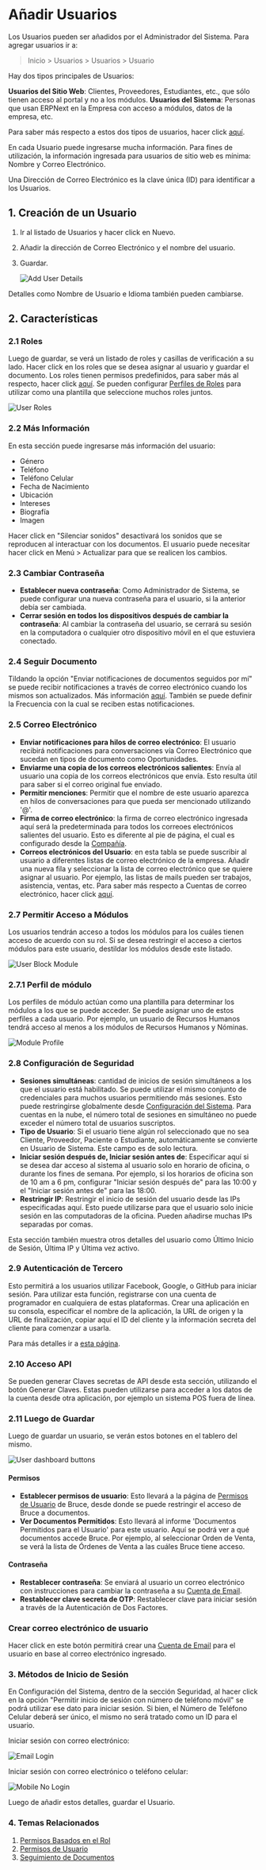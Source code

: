 <!-- add-breadcrumbs -->
# Añadir Usuarios

Los Usuarios pueden ser añadidos por el Administrador del Sistema. Para agregar usuarios ir a:
> Inicio > Usuarios > Usuarios > Usuario

Hay dos tipos principales de Usuarios:

**Usuarios del Sitio Web**: Clientes, Proveedores, Estudiantes, etc., que sólo tienen acceso al portal y no a los módulos.
**Usuarios del Sistema**: Personas que usan ERPNext en la Empresa con acceso a módulos, datos de la empresa, etc.

Para saber más respecto a estos dos tipos de usuarios, hacer click [aquí](/docs/user/manual/es/setting-up/articles/difference-between-system-user-and-website-user).

En cada Usuario puede ingresarse mucha información. Para fines de utilización, la información ingresada para usuarios de sitio web es mínima: Nombre y Correo Electrónico. 

Una Dirección de Correo Electrónico es la clave única (ID) para identificar a los Usuarios.

## 1. Creación de un Usuario

1. Ir al listado de Usuarios y hacer click en Nuevo.
1. Añadir la dirección de Correo Electrónico y el nombre del usuario.
1. Guardar.

    <img class="screenshot" src="{{docs_base_url}}/assets/img/users-and-permissions/add-user-details.png" alt="Add User Details">

Detalles como Nombre de Usuario e Idioma también pueden cambiarse.

## 2. Características

### 2.1 Roles

Luego de guardar, se verá un listado de roles y casillas de verificación a su lado. Hacer click en los roles que se desea asignar al usuario y guardar el documento. Los roles tienen permisos predefinidos, para saber más al respecto, hacer click [aquí](/docs/user/manual/es/setting-up/users-and-permissions/role-based-permissions). Se pueden configurar [Perfiles de Roles](/docs/user/manual/es/setting-up/users-and-permissions/role-and-role-profile) para utilizar como una plantilla que seleccione muchos roles juntos. 

<img class="screenshot" src="{{docs_base_url}}/assets/img/setup/users/user-2.png" alt="User Roles">

### 2.2 Más Información
En esta sección puede ingresarse más información del usuario: 

* Género
* Teléfono
* Teléfono Celular
* Fecha de Nacimiento
* Ubicación
* Intereses
* Biografía
* Imagen

Hacer click en "Silenciar sonidos" desactivará los sonidos que se reproducen al interactuar con los documentos. El usuario puede necesitar hacer click en Menú > Actualizar para que se realicen los cambios.

### 2.3 Cambiar Contraseña

* **Establecer nueva contraseña**: Como Administrador de Sistema, se puede configurar una nueva contraseña para el usuario, si la anterior debía ser cambiada. 
* **Cerrar sesión en todos los dispositivos después de cambiar la contraseña**: Al cambiar la contraseña del usuario, se cerrará su sesión en la computadora o cualquier otro dispositivo móvil en el que estuviera conectado.

### 2.4 Seguir Documento

Tildando la opción "Enviar notificaciones de documentos seguidos por mí" se puede recibir notificaciones a través de correo electrónico cuando los mismos son actualizados. Más información [aquí](/docs/user/manual/es/setting-up/email/document-follow). También se puede definir la Frecuencia con la cual se reciben estas notificaciones.

### 2.5 Correo Electrónico

* **Enviar notificaciones para hilos de correo electrónico**: El usuario recibirá notificaciones para conversaciones vía Correo Electrónico que sucedan en tipos de documento como Oportunidades. 
* **Enviarme una copia de los correos electrónicos salientes**: Envía al usuario una copia de los correos electrónicos que envía. Esto resulta útil para saber si el correo original fue enviado.
* **Permitir menciones**: Permitir que el nombre de este usuario aparezca en hilos de conversaciones para que pueda ser mencionado utilizando '@'.
* **Firma de correo electrónico**: la firma de correo electrónico ingresada aquí será la predeterminada para todos los correoes electrónicos salientes del usuario. Esto es diferente al pie de página, el cual es configurado desde la [Compañía](/docs/user/manual/es/setting-up/company-setup).
* **Correos electrónicos del Usuario**: en esta tabla se puede suscribir al usuario a diferentes listas de correo electrónico de la empresa. Añadir una nueva fila y seleccionar la lista de correo electrónico que se quiere asignar al usuario. Por ejemplo, las listas de mails pueden ser trabajos, asistencia, ventas, etc. Para saber más respecto a Cuentas de correo electrónico, hacer click [aquí](/docs/user/manual/es/setting-up/email/email-inbox).

### 2.7 Permitir Acceso a Módulos

Los usuarios tendrán acceso a todos los módulos para los cuáles tienen acceso de acuerdo con su rol. Si se desea restringir el acceso a ciertos módulos para este usuario, destildar los módulos desde este listado. 

<img class="screenshot" src="{{docs_base_url}}/assets/img/setup/users/user-3.png" alt="User Block Module">

### 2.7.1 Perfil de módulo

Los perfiles de módulo actúan como una plantilla para determinar los módulos a los que se puede acceder. Se puede asignar uno de estos perfiles a cada usuario. Por ejemplo, un usuario de Recursos Humanos tendrá acceso al menos a los módulos de Recursos Humanos y Nóminas.

<img class="screenshot" src="{{docs_base_url}}/assets/img/setup/users/module-profile.png" alt="Module Profile">


### 2.8 Configuración de Seguridad

* **Sesiones simultáneas**: cantidad de inicios de sesión simultáneos a los que el usuario está habilitado. Se puede utilizar el mismo conjunto de credenciales para muchos usuarios permitiendo más sesiones. Esto puede restringirse globalmente desde [Configuración del Sistema](/docs/user/manual/es/setting-up/settings/system-settings#15-security). Para cuentas en la nube, el número total de sesiones en simultáneo no puede exceder el número total de usuarios suscriptos.
* **Tipo de Usuario**: Si el usuario tiene algún rol seleccionado que no sea Cliente, Proveedor, Paciente o Estudiante, automáticamente se convierte en Usuario de Sistema. Este campo es de solo lectura.
* **Iniciar sesión después de, Iniciar sesión antes de**: Especificar aquí si se desea dar acceso al sistema al usuario solo en horario de oficina, o durante los fines de semana. Por ejemplo, si los horarios de oficina son de 10 am a 6 pm, configurar "Iniciar sesión después de" para las 10:00 y el "Iniciar sesión antes de" para las 18:00. 
* **Restringir IP**: Restringir el inicio de sesión del usuario desde las IPs especificadas aquí. Esto puede utilizarse para que el usuario solo inicie sesión en las computadoras de la oficina. Pueden añadirse muchas IPs separadas por comas.

Esta sección también muestra otros detalles del usuario como Último Inicio de Sesión, Última IP y Última vez activo.

### 2.9 Autenticación de Tercero

Esto permitirá a los usuarios utilizar Facebook, Google, o GitHub para iniciar sesión. Para utilizar esta función, registrarse con una cuenta de programador en cualquiera de estas plataformas. Crear una aplicación en su consola, especificar el nombre de la aplicación, la URL de origen y la URL de finalización, copiar aquí el ID del cliente y la información secreta del cliente para comenzar a usarla. 

Para más detalles ir a [esta página](https://frappe.io/docs/user/en/guides/deployment/how-to-enable-social-logins).

### 2.10 Acceso API

Se pueden generar Claves secretas de API desde esta sección, utilizando el botón Generar Claves. Estas pueden utilizarse para acceder a los datos de la cuenta desde otra aplicación, por ejemplo un sistema POS fuera de línea.

### 2.11 Luego de Guardar

Luego de guardar un usuario, se verán estos botones en el tablero del mismo. 

![User dashboard buttons](/docs/assets/img/setup/users/user-after-save.png)

#### Permisos

* **Establecer permisos de usuario**: Esto llevará a la página de [Permisos de Usuario](/docs/user/manual/en/setting-up/users-and-permissions/user-permissions) de Bruce, desde donde se puede restringir el acceso de Bruce a documentos.
* **Ver Documentos Permitidos**: Esto llevará al informe 'Documentos Permitidos para el Usuario' para este usuario. Aquí se podrá ver a qué documentos accede Bruce. Por ejemplo, al seleccionar Orden de Venta, se verá la lista de Órdenes de Venta a las cuáles Bruce tiene acceso. 

#### Contraseña

* **Restablecer contraseña**: Se enviará al usuario un correo electrónico con instrucciones para cambiar la contraseña a su [Cuenta de Email](/docs/user/manual/es/setting-up/email/email-account).
* **Restablecer clave secreta de OTP**: Restablecer clave para iniciar sesión a través de la Autenticación de Dos Factores.

### Crear correo electrónico de usuario

Hacer click en este botón permitirá crear una [Cuenta de Email](/docs/user/manual/es/setting-up/email/email-account) para el usuario en base al correo electrónico ingresado.

### 3. Métodos de Inicio de Sesión

En Configuración del Sistema, dentro de la sección Seguridad, al hacer click en la opción "Permitir inicio de sesión con número de teléfono móvil" se podrá utilizar ese dato para iniciar sesión. Si bien, el Número de Teléfono Celular deberá ser único, el mismo no será tratado como un ID para el usuario. 

Iniciar sesión con correo electrónico:

<img class="screenshot" src="{{docs_base_url}}/assets/img/setup/users/user-login-email.png" alt="Email Login">

Iniciar sesión con correo electrónico o teléfono celular:

<img class="screenshot" src="{{docs_base_url}}/assets/img/setup/users/user-login-mobile.png" alt="Mobile No Login">

Luego de añadir estos detalles, guardar el Usuario.

### 4. Temas Relacionados
1. [Permisos Basados en el Rol](/docs/user/manual/es/setting-up/users-and-permissions/role-based-permissions)
1. [Permisos de Usuario](/docs/user/manual/es/setting-up/users-and-permissions/user-permissions)
1. [Seguimiento de Documentos](/docs/user/manual/es/setting-up/email/document-follow)
